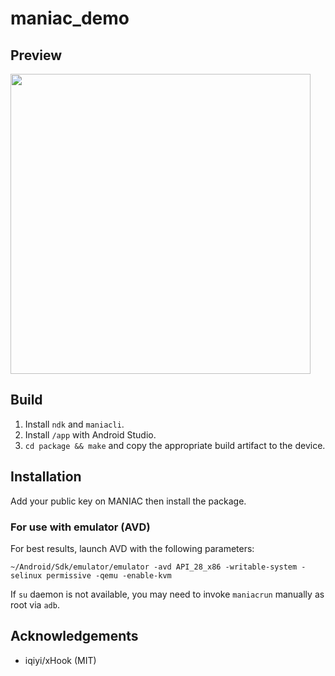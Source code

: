 # maniac_demo

## Preview
<img src="https://github.com/nicerepo/maniac_demo/raw/master/demo.gif" width="480" />

## Build
1. Install `ndk` and `maniacli`.
2. Install `/app` with Android Studio.
3. `cd package && make` and copy the appropriate build artifact to the device.

## Installation
Add your public key on MANIAC then install the package.

### For use with emulator (AVD)
For best results, launch AVD with the following parameters:

```
~/Android/Sdk/emulator/emulator -avd API_28_x86 -writable-system -selinux permissive -qemu -enable-kvm
```

If `su` daemon is not available, you may need to invoke `maniacrun` manually as root via `adb`.

## Acknowledgements
* iqiyi/xHook (MIT)
